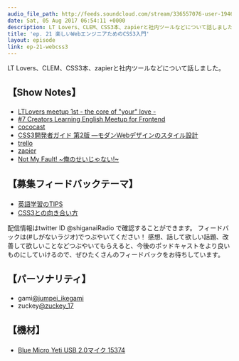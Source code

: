 ```yaml
---
audio_file_path: http://feeds.soundcloud.com/stream/336557076-user-194620696-ep-21-webcss3.mp3
date: Sat, 05 Aug 2017 06:54:11 +0000
description: LT Lovers、CLEM、CSS3本、zapierと社内ツールなどについて話しました。
title: 'ep. 21 楽しいWebエンジニアためのCSS3入門'
layout: episode
link: ep-21-webcss3
---
```


<p><span>LT Lovers、CLEM、CSS3本、zapierと社内ツールなどについて話しました。</span></p>
<h2>
  <p>【Show Notes】</p>
</h2>
<ul>
  <li><a href="https://ltlovers.connpass.com/event/60152/" target="_blank">LTLovers meetup 1st - the core of "your" love -</a></li>
  <li><a href="https://clem.connpass.com/event/61717/" target="_blank">#7 Creators Learning English Meetup for Frontend</a></li>
  <li><a href="http://www.cococast.co/" target="_blank">cococast</a></li>
  <li><a href="http://amzn.to/2uWWRWS" target="_blank">CSS3開発者ガイド 第2版 ―モダンWebデザインのスタイル設計</a></li>
  <li><a href="https://trello.com/" target="_blank">trello</a></li>
  <li><a href="https://zapier.com/" target="_blank">zapier</a></li>
  <li><a href="http://amzn.to/2hxgh1g" target="_blank">Not My Fault! ~俺のせいじゃない!~</a></li>
</ul>
<h2>
  <p>【募集フィードバックテーマ】</p>
</h2>
<ul>
  <li><a href="http://twitter.com/?status=%23%e3%81%97%e3%81%8c%e3%81%aa%e3%81%84%e3%83%a9%e3%82%b8%e3%82%aa" target="_blank">英語学習のTIPS</a></li>
  <li><a href="http://twitter.com/?status=%23%E3%81%97%E3%81%8C%E3%81%AA%E3%81%84%E3%83%A9%E3%82%B8%E3%82%AA" target="_blank">CSS3との向き合い方</a></li>
</ul>
<p><span>
  配信情報はtwitter ID @shiganaiRadio で確認することができます。
  フィードバックは(#しがないラジオ)でつぶやいてください！
  感想、話して欲しい話題、改善して欲しいことなどつぶやいてもらえると、今後のポッドキャストをより良いものにしていけるので、ぜひたくさんのフィードバックをお待ちしています。
</span></p>
<h2>
  <p>【パーソナリティ】</p>
</h2>
<ul>
    <li>gami<a href="https://twitter.com/search?q=%40jumpei_ikegami&src=typd&lang=ja" target="_blank">@jumpei_ikegami</a></li>
    <li>zuckey<a href="https://twitter.com/search?q=%40zuckey_17&src=typd&lang=ja" target="_blank">@zuckey_17</a></li>
</ul>
<h2>
  <p>【機材】</p>
</h2>
<ul>
    <li><a href="http://amzn.to/2tlkud3" target="_blank">Blue Micro Yeti USB 2.0マイク 15374</a></li>
</ul>
